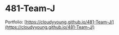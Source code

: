 # 481-Team-J

Portfolio: [https://cloudyyoung.github.io/481-Team-J/](https://cloudyyoung.github.io/481-Team-J/)